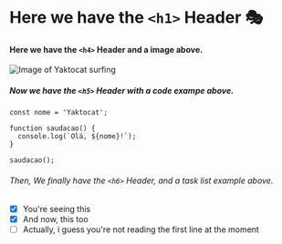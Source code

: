 # Here we have the `<h1>` Header 🎭

#### Here we have the `<h4>` Header and a image above.

![Image of Yaktocat surfing](https://octodex.github.com/images/surftocat.png)

##### Now we have the `<h5>` Header with a code exampe above.

```
const nome = 'Yaktocat';

function saudacao() {
  console.log(`Olá, ${nome}!`);
}

saudacao();
```

###### Then, We finally have the `<h6>` Header, and a task list example above.

- [X] You're seeing this
- [X] And now, this too
- [ ] Actually, i guess you're not reading the first line at the moment
